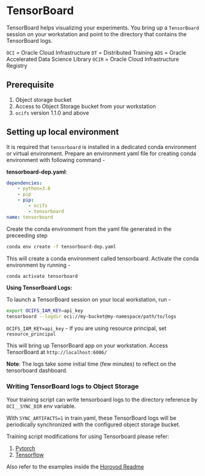 # TensorBoard

TensorBoard helps visualizing your experiments. You bring up a ``TensorBoard`` session on your workstation and point to
the directory that contains the TensorBoard logs.

`OCI` = Oracle Cloud Infrastructure
`DT` = Distributed Training
`ADS` = Oracle Accelerated Data Science Library
`OCIR` = Oracle Cloud Infrastructure Registry

## Prerequisite

1. Object storage bucket
2. Access to Object Storage bucket from your workstation
3. `ocifs` version 1.1.0 and above

## Setting up local environment

It is required that ``tensorboard`` is installed in a dedicated conda environment or virtual environment. Prepare an
environment yaml file for creating conda environment with following command -

**tensorboard-dep.yaml**:

```yaml
dependencies:
    - python=3.8
    - pip
    - pip:
        - ocifs
        - tensorboard
name: tensorboard
```

Create the conda environment from the yaml file generated in the preceeding step

```bash
conda env create -f tensorboard-dep.yaml
```

This will create a conda environment called tensorboard. Activate the conda environment by running -

```bash
conda activate tensorboard
```

**Using TensorBoard Logs:**

To launch a TensorBoard session on your local workstation, run -

```bash
export OCIFS_IAM_KEY=api_key
tensorboard --logdir oci://my-bucket@my-namespace/path/to/logs
```

`OCIFS_IAM_KEY=api_key` - If you are using resource principal, set `resource_principal`

This will bring up TensorBoard app on your workstation. Access TensorBoard at ``http://localhost:6006/``

**Note**: The logs take some initial time (few minutes) to reflect on the tensorboard dashboard.

### Writing TensorBoard logs to Object Storage

Your training script can write tensorboard logs to the directory reference by ``OCI__SYNC_DIR`` env variable.

With ``SYNC_ARTIFACTS=1`` in train.yaml, these TensorBoard logs will be periodically synchronized with the configured object storage
bucket.

Training script modifications for using Tensorboard please refer:

1. [Pytorch](https://github.com/pytorch/tutorials/blob/master/recipes_source/recipes/tensorboard_with_pytorch.py)
2. [Tensorflow](https://www.tensorflow.org/tensorboard/get_started)

Also refer to the examples inside the [Horovod Readme](horovod.md)
